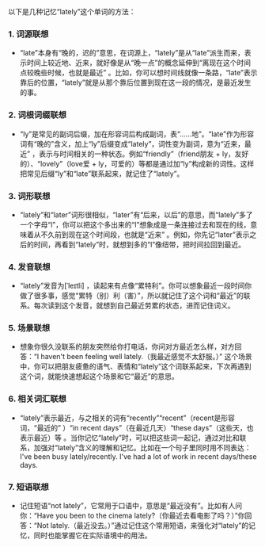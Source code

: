 以下是几种记忆“lately”这个单词的方法：

### 1. 词源联想
 - “late”本身有“晚的，迟的”意思，在词源上，“lately”是从“late”派生而来，表示时间上较近地、近来，就好像是从“晚一点”的概念延伸到“离现在这个时间点较晚些时候，也就是最近” 。比如，你可以想时间线就像一条路，“late”表示靠后的位置，“lately”就是从那个靠后位置到现在这一段的情况，是最近发生的事。 

### 2. 词根词缀联想
 - “ly”是常见的副词后缀，加在形容词后构成副词，表“……地”。“late”作为形容词有“晚的”含义，加上“ly”后缀变成“lately”，词性变为副词，意为“近来，最近” ，表示与时间相关的一种状态。例如“friendly”（friend朋友 + ly，友好的）、“lovely”（love爱 + ly，可爱的）等都是通过加“ly”构成新的词性。这样把常见后缀“ly”和“late”联系起来，就记住了“lately”。

### 3. 词形联想
 - “lately”和“later”词形很相似，“later”有“后来，以后”的意思，而“lately”多了一个字母“l”，你可以把这个多出来的“l”想象成是一条连接过去和现在的线，意味着从不久前到现在这个时间段，也就是“近来” 。例如，你先记“later”表示之后的时间，再看到“lately”时，就想到多的“l”像纽带，把时间拉回到最近。 

### 4. 发音联想
 - “lately”发音为[ˈleɪtli] ，读起来有点像“累特利”。你可以想象最近一段时间你做了很多事，感觉“累特（别）利（害）”，所以就记住了这个词和“最近”的联系。每次读到这个发音，就想到自己最近劳累的状态，进而记住词义。 

### 5. 场景联想
 - 想象你很久没联系的朋友突然给你打电话，你问对方最近怎么样，对方回答：“I haven't been feeling well lately.（我最近感觉不太舒服。）” 这个场景中，你可以把朋友疲惫的语气、表情和“lately”这个词联系起来，下次再遇到这个词，就能快速想起这个场景和它“最近”的意思。

### 6. 相关词汇联想
 - “lately”表示最近，与之相关的词有“recently”“recent”（recent是形容词，“最近的” ）“in recent days”（在最近几天）“these days”（这些天，也表示最近）等 。当你记忆“lately”时，可以把这些词一起记，通过对比和联系，加强对“lately”含义的理解和记忆。比如在一个句子里同时用不同表达：I've been busy lately/recently. I've had a lot of work in recent days/these days. 

### 7. 短语联想
 - 记住短语“not lately”，它常用于口语中，意思是“最近没有”。比如有人问你：“Have you been to the cinema lately?（你最近去看电影了吗？）”你回答：“Not lately.（最近没去。）”通过记住这个常用短语，来强化对“lately”的记忆，同时也能掌握它在实际语境中的用法。 